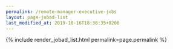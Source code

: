 ```yaml
---
permalink: /remote-manager-executive-jobs
layout: page-jobad-list
last_modified_at: 2019-10-16T18:38:35+0200
---
```

{% include render_jobad_list.html permalink=page.permalink %}

